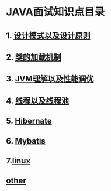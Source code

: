 # JAVA面试知识点目录

## 1. [设计模式以及设计原则](./设计模式.md)

## 2. [类的加载机制](./类的加载机制.md)

## 3. [JVM理解以及性能调优](./JVM.md)

## 4. [线程以及线程池](./线程及线程池.md)

## 5. [Hibernate](./hibernate.md)

## 6. [Mybatis](./mybatis.md)

## 7.[linux](./linux.md)



## [other](./other.md)


    
        










